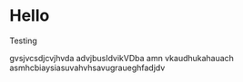 # Hello
Testing

gvsjvcsdjcvjhvda
advjbusIdvikVDba
amn vkaudhukahauach
asmhcbiaysiasuvahvhsavugraueghfadjdv
